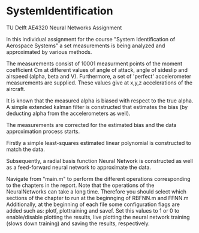 # SystemIdentification
TU Delft AE4320 Neural Networks Assignment

In this individual assignment for the course "System Identification of Aerospace Systems" a set measurements is being analyzed and approximated by various methods. 

The measurements consist of 10001 measurment points of the moment coefficient Cm at different values of angle of attack, angle of sideslip and airspeed (alpha, beta and V).
Furthermore, a set of 'perfect' accelerometer measurements are supplied. These values give at x,y,z accelerations of the aircraft.

It is known that the measured alpha is biased with respect to the true alpha. 
A simple extended kalman filter is constructed that estimates the bias (by deducting alpha from the accelerometers as well).

The measurements are corrected for the estimated bias and the data approximation process starts.

Firstly a simple least-squares estimated linear polynomial is constructed to match the data. 

Subsequently, a radial basis function Neural Network is constructed as well as a feed-forward neural network to approximate the data.

Navigate from "main.m" to perform the different operations corresponding to the chapters in the report. 
Note that the operations of the NeuralNetworks can take a long time. Therefore you should select which sections of the chapter to run at the beginnging of RBFNN.m and FFNN.m
Additionally, at the beginning of each file some configuration flags are added such as: plotf, plottraining and savef. 
Set this values to 1 or 0 to enable/disable plotting the results, live plotting the neural network training (slows down training) and saving the results, respectively. 


